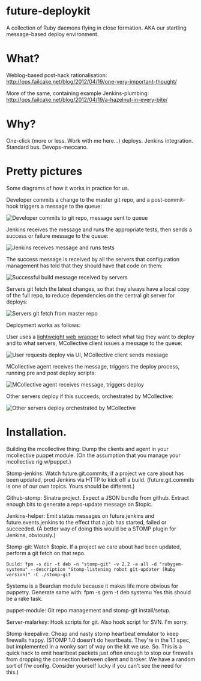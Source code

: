 future-deploykit
================

A collection of Ruby daemons flying in close formation. AKA our startling message-based deploy environment.


What?
=====

Weblog-based post-hack rationalisation: http://ops.failcake.net/blog/2012/04/19/one-very-important-thought/

More of the same, containing example Jenkins-plumbing: http://ops.failcake.net/blog/2012/04/19/a-hazelnut-in-every-bite/
 

Why?
====

One-click (more or less. Work with me here...) deploys. Jenkins integration. Standard bus. Devops-meccano.

Pretty pictures
===============

Some diagrams of how it works in practice for us.

Developer commits a change to the master git repo, and a post-commit-hook triggers a message to the queue:

![Developer commits to git repo, message sent to queue](http://slack.org.uk/images/Future-DeployKit/Step_1.png "Step 1")

Jenkins receives the message and runs the appropriate tests, then sends a success or failure message to the queue:

![Jenkins receives message and runs tests](http://slack.org.uk/images/Future-DeployKit/Step_2.png "Step 2")

The success message is received by all the servers that configuration management has told that they should have that code on them:

![Successful build message received by servers](http://slack.org.uk/images/Future-DeployKit/Step_3.png "Step 3")

Servers git fetch the latest changes, so that they always have a local copy of the full repo, to reduce dependencies on the central git server for deploys:

![Servers git fetch from master repo](http://slack.org.uk/images/Future-DeployKit/Step_4.png "Step 4")

Deployment works as follows:

User uses a [lightweight web wrapper](https://github.com/FuturePublishing/deploykit-frontend) to select what tag they want to deploy and to what servers, MCollective client issues a message to the queue:

![User requests deploy via UI, MCollective client sends message](http://slack.org.uk/images/Future-DeployKit/Deploy_1.png "Deploy Step 1")

MCollective agent receives the message, triggers the deploy process, running pre and post deploy scripts:

![MCollective agent receives message, triggers deploy](http://slack.org.uk/images/Future-DeployKit/Deploy_2.png "Deploy Step 2")

Other servers deploy if this succeeds, orchestrated by MCollective:

![Other servers deploy orchestrated by MCollective](http://slack.org.uk/images/Future-DeployKit/Deploy_3.png "Deploy Step 3")

Installation.
=============

Building the mcollective thing: Dump the clients and agent in your mcollective puppet module.
  (On the assumption that you manage your mcollective rig w/puppet.)

Stomp-jenkins: Watch future.git.commits, if a project we care about has been updated, prod Jenkins via HTTP to kick off a build.
  (future.git.commits is one of our own topics. Yours should be different.)

Github-stomp: Sinatra project. Expect a JSON bundle from github. Extract enough bits to generate a repo-update message on $topic.

Jenkins-helper: Emit status messages on future.jenkins and future.events.jenkins to the effect that a job has started, failed or succeeded.
  (A better way of doing this would be a STOMP plugin for Jenkins, obviously.)

Stomp-git: Watch $topic. If a project we care about had been updated, perform a git fetch on that repo.

	Build: fpm -s dir -t deb -n "stomp-git" -v 2.2 -a all -d "rubygem-systemu" --description "Stomp-listening robot git-updater (Ruby version)" -C ./stomp-git

Systemu is a Beardian module because it makes life more obvious for puppetry.
Generate same with: fpm -s gem -t deb systemu
Yes this should be a rake task.

puppet-module: Git repo management and stomp-git install/setup.

Server-malarkey: Hook scripts for git. Also hook script for SVN. I'm sorry.

Stomp-keepalive: Cheap and nasty stomp heartbeat emulator to keep firewalls happy.
  (STOMP 1.0 doesn't do heartbeats. They're in the 1.1 spec, but implemented in a wonky sort of way
  on the kit we use. So. This is a quick hack to emit heartbeat packets just often enough to stop
  our firewalls from dropping the connection between client and broker. We have a random sort of
  f/w config. Consider yourself lucky if you can't see the need for this.)

